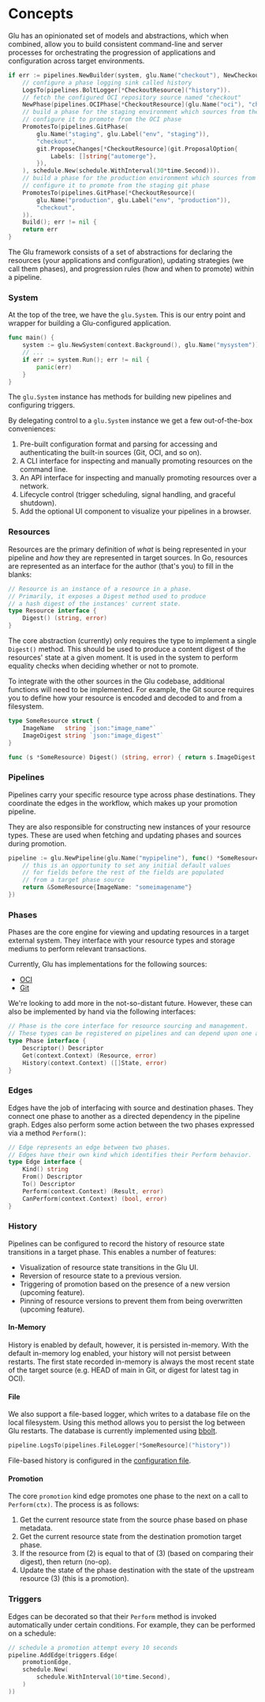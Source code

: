 # Concepts

Glu has an opinionated set of models and abstractions, which when combined, allow you to build consistent command-line and server processes for orchestrating the progression of applications and configuration across target environments.

```go
if err := pipelines.NewBuilder(system, glu.Name("checkout"), NewCheckoutResource).
    // configure a phase logging sink called history
    LogsTo(pipelines.BoltLogger[*CheckoutResource]("history")).
    // fetch the configured OCI repository source named "checkout"
    NewPhase(pipelines.OCIPhase[*CheckoutResource](glu.Name("oci"), "checkout")).
    // build a phase for the staging environment which sources from the git repository
    // configure it to promote from the OCI phase
    PromotesTo(pipelines.GitPhase(
        glu.Name("staging", glu.Label("env", "staging")),
        "checkout",
        git.ProposeChanges[*CheckoutResource](git.ProposalOption{
            Labels: []string{"automerge"},
        }),
    ), schedule.New(schedule.WithInterval(30*time.Second))).
    // build a phase for the production environment which sources from the git repository
    // configure it to promote from the staging git phase
    PromotesTo(pipelines.GitPhase[*CheckoutResource](
        glu.Name("production", glu.Label("env", "production")),
        "checkout",
    )).
    Build(); err != nil {
    return err
}
```

The Glu framework consists of a set of abstractions for declaring the resources (your applications and configuration), updating strategies (we call them phases), and progression rules (how and when to promote) within a pipeline.

### System

At the top of the tree, we have the `glu.System`.
This is our entry point and wrapper for building a Glu-configured application.

```go
func main() {
    system := glu.NewSystem(context.Background(), glu.Name("mysystem"))
    // ...
    if err := system.Run(); err != nil {
        panic(err)
    }
}
```

The `glu.System` instance has methods for building new pipelines and configuring triggers.

By delegating control to a `glu.System` instance we get a few out-of-the-box conveniences:

1. Pre-built configuration format and parsing for accessing and authenticating the built-in sources (Git, OCI, and so on).
1. A CLI interface for inspecting and manually promoting resources on the command line.
1. An API interface for inspecting and manually promoting resources over a network.
1. Lifecycle control (trigger scheduling, signal handling, and graceful shutdown).
1. Add the optional UI component to visualize your pipelines in a browser.

### Resources

Resources are the primary definition of _what_ is being represented in your pipeline and _how_ they are represented in target sources.
In Go, resources are represented as an interface for the author (that's you) to fill in the blanks:

```go
// Resource is an instance of a resource in a phase.
// Primarily, it exposes a Digest method used to produce
// a hash digest of the instances' current state.
type Resource interface {
	Digest() (string, error)
}
```

The core abstraction (currently) only requires the type to implement a single `Digest()` method.
This should be used to produce a content digest of the resources' state at a given moment.
It is used in the system to perform equality checks when deciding whether or not to promote.

To integrate with the other sources in the Glu codebase, additional functions will need to be implemented.
For example, the Git source requires you to define how your resource is encoded and decoded to and from a filesystem.

```go
type SomeResource struct {
    ImageName   string `json:"image_name"`
    ImageDigest string `json:"image_digest"`
}

func (s *SomeResource) Digest() (string, error) { return s.ImageDigest, nil }
```

### Pipelines

Pipelines carry your specific resource type across phase destinations.
They coordinate the edges in the workflow, which makes up your promotion pipeline.

They are also responsible for constructing new instances of your resource types.
These are used when fetching and updating phases and sources during promotion.

```go
pipeline := glu.NewPipeline(glu.Name("mypipeline"), func() *SomeResource {
    // this is an opportunity to set any initial default values
    // for fields before the rest of the fields are populated
    // from a target phase source
    return &SomeResource{ImageName: "someimagename"}
})
```

### Phases

Phases are the core engine for viewing and updating resources in a target external system.
They interface with your resource types and storage mediums to perform relevant transactions.

Currently, Glu has implementations for the following sources:

- [OCI](../pkg/phases/oci)
- [Git](../pkg/phases/git)

We're looking to add more in the not-so-distant future. However, these can also be implemented by hand via the following interfaces:

```go
// Phase is the core interface for resource sourcing and management.
// These types can be registered on pipelines and can depend upon one another for promotion.
type Phase interface {
	Descriptor() Descriptor
	Get(context.Context) (Resource, error)
	History(context.Context) ([]State, error)
}
```

### Edges

Edges have the job of interfacing with source and destination phases.
They connect one phase to another as a directed dependency in the pipeline graph.
Edges also perform some action between the two phases expressed via a method `Perform()`:

```go
// Edge represents an edge between two phases.
// Edges have their own kind which identifies their Perform behavior.
type Edge interface {
	Kind() string
	From() Descriptor
	To() Descriptor
	Perform(context.Context) (Result, error)
	CanPerform(context.Context) (bool, error)
}
```

### History

Pipelines can be configured to record the history of resource state transitions in a target phase. This enables a number of features:

- Visualization of resource state transitions in the Glu UI.
- Reversion of resource state to a previous version.
- Triggering of promotion based on the presence of a new version (upcoming feature).
- Pinning of resource versions to prevent them from being overwritten (upcoming feature).

#### In-Memory

History is enabled by default, however, it is persisted in-memory.
With the default in-memory log enabled, your history will not persist between restarts.
The first state recorded in-memory is always the most recent state of the target source (e.g. HEAD of main in Git, or digest for latest tag in OCI).

#### File

We also support a file-based logger, which writes to a database file on the local filesystem.
Using this method allows you to persist the log between Glu restarts.
The database is currently implemented using [bbolt](https://github.com/etcd-io/bbolt).

```go
pipeline.LogsTo(pipelines.FileLogger[*SomeResource]("history"))
```

File-based history is configured in the [configuration file](./configuration.md).

#### Promotion

The core `promotion` kind edge promotes one phase to the next on a call to `Perform(ctx)`.
The process is as follows:

1. Get the current resource state from the source phase based on phase metadata.
2. Get the current resource state from the destination promotion target phase.
3. If the resource from (2) is equal to that of (3) (based on comparing their digest), then return (no-op).
4. Update the state of the phase destination with the state of the upstream resource (3) (this is a promotion).

### Triggers

Edges can be decorated so that their `Perform` method is invoked automatically under certain conditions.
For example, they can be performed on a schedule:

```go
// schedule a promotion attempt every 10 seconds
pipeline.AddEdge(triggers.Edge(
    promotionEdge,
	schedule.New(
		schedule.WithInterval(10*time.Second),
	)
))
```
